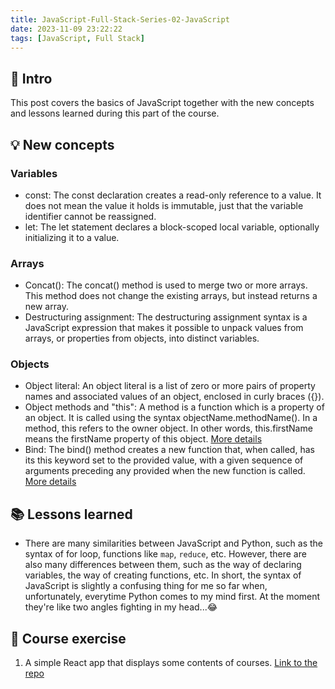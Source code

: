 ```yaml
---
title: JavaScript-Full-Stack-Series-02-JavaScript
date: 2023-11-09 23:22:22
tags: [JavaScript, Full Stack]
---
```


## **🔎 Intro**

This post covers the basics of JavaScript together with the new concepts and lessons learned during this part of the course.
<!-- more -->

## **💡 New concepts**

### **Variables**

- const: 
The const declaration creates a read-only reference to a value. It does not mean the value it holds is immutable, just that the variable identifier cannot be reassigned.
- let: 
The let statement declares a block-scoped local variable, optionally initializing it to a value.

### **Arrays**

- Concat(): 
The concat() method is used to merge two or more arrays. This method does not change the existing arrays, but instead returns a new array.
- Destructuring assignment: 
The destructuring assignment syntax is a JavaScript expression that makes it possible to unpack values from arrays, or properties from objects, into distinct variables. 

### **Objects**

- Object literal: 
An object literal is a list of zero or more pairs of property names and associated values of an object, enclosed in curly braces ({}).
- Object methods and "this": 
A method is a function which is a property of an object. It is called using the syntax objectName.methodName(). In a method, this refers to the owner object. In other words, this.firstName means the firstName property of this object. [More details](https://developer.mozilla.org/en-US/docs/Web/JavaScript/Reference/Operators/this)
- Bind: 
The bind() method creates a new function that, when called, has its this keyword set to the provided value, with a given sequence of arguments preceding any provided when the new function is called. [More details](https://developer.mozilla.org/en-US/docs/Web/JavaScript/Reference/Global_Objects/Function/bind)

## **📚 Lessons learned**

- There are many similarities between JavaScript and Python, such as the syntax of for loop, functions like `map`, `reduce`, etc. However, there are also many differences between them, such as the way of declaring variables, the way of creating functions, etc. In short, the syntax of JavaScript is slightly a confusing thing for me so far when, unfortunately, everytime Python comes to my mind first. At the moment they're like two angles fighting in my head...😂

## **📝 Course exercise**

1. A simple React app that displays some contents of courses. [Link to the repo](https://github.com/Dogecat0/fullstack_open/tree/main/part1/courseinfo)